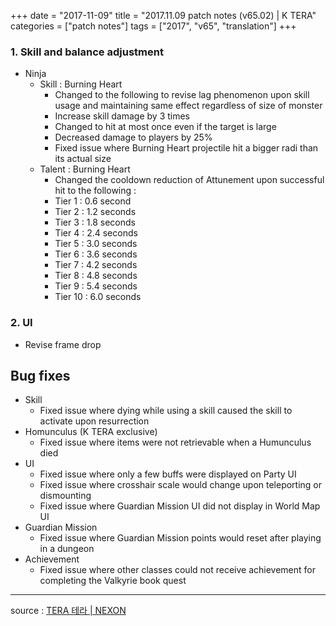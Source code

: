 +++
date = "2017-11-09"
title = "2017.11.09 patch notes (v65.02) | K TERA"
categories = ["patch notes"]
tags = ["2017", "v65", "translation"]
+++

### 1. Skill and balance adjustment
- Ninja
  - Skill : Burning Heart
    - Changed to the following to revise lag phenomenon upon skill usage and maintaining same effect regardless of size of monster
    - Increase skill damage by 3 times
    - Changed to hit at most once even if the target is large
    - Decreased damage to players by 25%
    - Fixed issue where Burning Heart projectile hit a bigger radi than its actual size
  - Talent : Burning Heart
    - Changed the cooldown reduction of Attunement upon successful hit to the following :
    - Tier 1 : 0.6 second
    - Tier 2 : 1.2 seconds
    - Tier 3 : 1.8 seconds
    - Tier 4 : 2.4 seconds
    - Tier 5 : 3.0 seconds
    - Tier 6 : 3.6 seconds
    - Tier 7 : 4.2 seconds
    - Tier 8 : 4.8 seconds
    - Tier 9 : 5.4 seconds
    - Tier 10 : 6.0 seconds

### 2. UI
- Revise frame drop

## Bug fixes

- Skill
  - Fixed issue where dying while using a skill caused the skill to activate upon resurrection
- Homunculus (K TERA exclusive)
  - Fixed issue where items were not retrievable when a Humunculus died
- UI
  - Fixed issue where only a few buffs were displayed on Party UI
  - Fixed issue where crosshair scale would change upon teleporting or dismounting
  - Fixed issue where Guardian Mission UI did not display in World Map UI
- Guardian Mission
  - Fixed issue where Guardian Mission points would reset after playing in a dungeon
- Achievement
  - Fixed issue where other classes could not receive achievement for completing the Valkyrie book quest

----

source : [TERA 테라 | NEXON](http://tera.nexon.com/news/update/view.aspx?n4articlesn=305)
